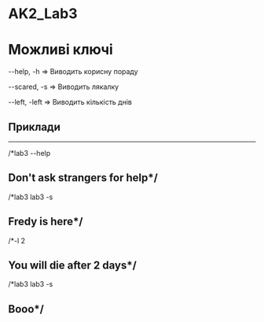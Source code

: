 # AK2_Lab3
# Можливі ключі

--help, -h => Виводить корисну пораду

--scared, -s => Виводить лякалку

--left, -left => Виводить кількість днів
 
## Приклади
---------------
/*lab3 --help

Don't ask strangers for help*/
---------------
/*lab3 lab3 -s

Fredy is here*/
------------------
/*-l 2

You will die after 2 days*/
------------------
/*lab3 lab3 -s

Booo*/
-------------
